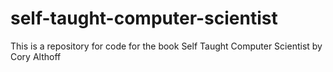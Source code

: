 # self-taught-computer-scientist
This is a repository for code for the book Self Taught Computer Scientist by Cory Althoff
